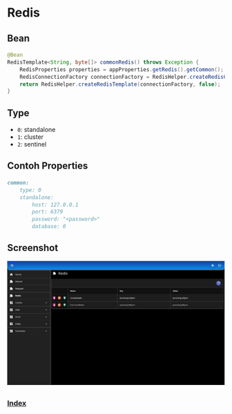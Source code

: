# Redis

## Bean

``` java
@Bean
RedisTemplate<String, byte[]> commonRedis() throws Exception {
    RedisProperties properties = appProperties.getRedis().getCommon();
    RedisConnectionFactory connectionFactory = RedisHelper.createRedisConnectionFactory(properties, true);
    return RedisHelper.createRedisTemplate(connectionFactory, false);
}
```

## Type

* `0`: standalone
* `1`: cluster
* `2`: sentinel

## Contoh Properties

``` md
common:
    type: 0
    standalone:
        host: 127.0.0.1
        port: 6379
        password: "<password>"
        database: 0
```

## Screenshot

<div>
   <img src="./assets/redis.jpg" alt="Redis" title="Redis" width="800" />
</div>

##

### [Index](./index.md)
